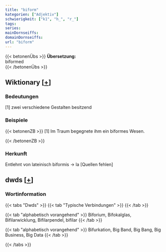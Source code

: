```yaml
---
title: "biform"
kategorien: ["Adjektiv"]
schwierigkeit: ["k1", "h_", "r_"]
tags:
series:
mainDornseiffs:
domainDornseiffs:
url: "biform"
---
```


{{< betonenÜbs >}}
**Übersetzung:**  
biformed  
{{< /betonenÜbs >}}

## Wiktionary [[+](https://de.wiktionary.org/wiki/biform)]

### Bedeutungen
[1] zwei verschiedene Gestalten besitzend  

### Beispiele
{{< betonenZB >}}
[1] Im Traum begegnete ihm ein biformes Wesen.  

{{< /betonenZB >}}
### Herkunft
Entlehnt von lateinisch biformis → la [Quellen fehlen]  



## dwds [[+](https://www.dwds.de/wb/biform)]

### Wortinformation
{{< tabs "Dwds" >}}
{{< tab "Typische Verbindungen" >}}
{{< /tab >}}

{{< tab "alphabetisch vorangehend" >}}
Biforium, Bifokalglas, Bifilarwicklung, Bifilarpendel, bifilar
{{< /tab >}}

{{< tab "alphabetisch vorangehend" >}}
Bifurkation, Big Band, Big Bang, Big Business, Big Data
{{< /tab >}}

{{< /tabs >}}

